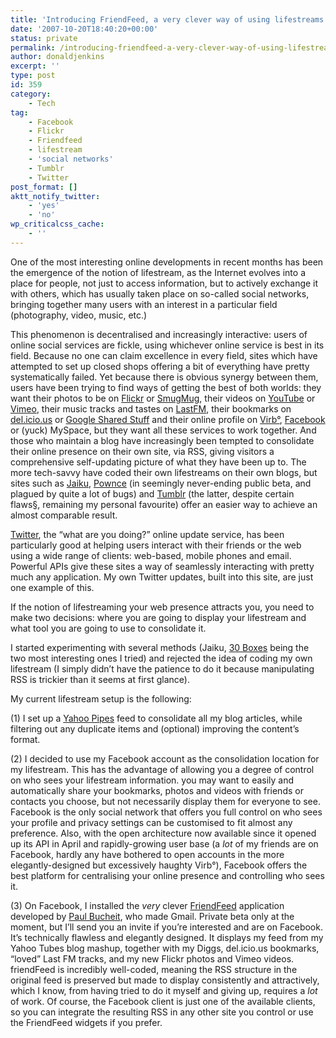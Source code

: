 ```yaml
---
title: 'Introducing FriendFeed, a very clever way of using lifestreams to consolidate your web presence on Facebook or elsewhere'
date: '2007-10-20T18:40:20+00:00'
status: private
permalink: /introducing-friendfeed-a-very-clever-way-of-using-lifestreams-to-consolidate-your-web-presence-on-facebook-or-elsewhere
author: donaldjenkins
excerpt: ''
type: post
id: 359
category:
    - Tech
tag:
    - Facebook
    - Flickr
    - Friendfeed
    - lifestream
    - 'social networks'
    - Tumblr
    - Twitter
post_format: []
aktt_notify_twitter:
    - 'yes'
    - 'no'
wp_criticalcss_cache:
    - ''
---
```

One of the most interesting online developments in recent months has been the emergence of the notion of lifestream, as the Internet evolves into a place for people, not just to access information, but to actively exchange it with others, which has usually taken place on so-called social networks, bringing together many users with an interest in a particular field (photography, video, music, etc.)

This phenomenon is decentralised and increasingly interactive: users of online social services are fickle, using whichever online service is best in its field. Because no one can claim excellence in every field, sites which have attempted to set up closed shops offering a bit of everything have pretty systematically failed. Yet because there is obvious synergy between them, users have been trying to find ways of getting the best of both worlds: they want their photos to be on [Flickr](http://flickr.com%20 "More on Flickr") or [SmugMug](http://www.smugmug.com "More on SmugMug"), their videos on [YouTube](http://youtube.com "More on YouTube") or [Vimeo](http://vimedo.com "More on Vimeo"), their music tracks and tastes on [LastFM](http://last.fm "More on LastFM"), their bookmarks on [del.icio.us](http://del.icio.us "More on del.icio.us") or [Google Shared Stuff](http://www.google.com/s2/sharing/stuff "More on Google Shared Stuff") and their online profile on [Virb°](http://virb.com "More on Virb°"), [Facebook](http://facebook.com "More on Facebook") or (yuck) MySpace, but they want all these services to work together. And those who maintain a blog have increasingly been tempted to consolidate their online presence on their own site, via RSS, giving visitors a comprehensive self-updating picture of what they have been up to. The more tech-savvy have coded their own lifestreams on their own blogs, but sites such as [Jaiku](http://jaiku.com "More on Jaiku"), [Pownce](http://pownce.com "More on Pownce") (in seemingly never-ending public beta, and plagued by quite a lot of bugs) and [Tumblr](http://tumblr.com "More on Tumblr") (the latter, despite certain flaws[§](#bfn-footnotes-140), remaining my personal favourite) offer an easier way to achieve an almost comparable result.

[Twitter](http://twitter.com "More on Twitter"), the “what are you doing?” online update service, has been particularly good at helping users interact with their friends or the web using a wide range of clients: web-based, mobile phones and email. Powerful APIs give these sites a way of seamlessly interacting with pretty much any application. My own Twitter updates, built into this site, are just one example of this.

If the notion of lifestreaming your web presence attracts you, you need to make two decisions: where you are going to display your lifestream and what tool you are going to use to consolidate it.

I started experimenting with several methods (Jaiku, [30 Boxes](http://30boxes.com "More on 30 Boxes") being the two most interesting ones I tried) and rejected the idea of coding my own lifestream (I simply didn’t have the patience to do it because manipulating RSS is trickier than it seems at first glance).

My current lifestream setup is the following:

(1) I set up a [Yahoo Pipes](http://pipes.yahoo.com/ "More on Yahoo Pipes") feed to consolidate all my blog articles, while filtering out any duplicate items and (optional) improving the content’s format.

(2) I decided to use my Facebook account as the consolidation location for my lifestream. This has the advantage of allowing you a degree of control on who sees your lifestream information. you may want to easily and automatically share your bookmarks, photos and videos with friends or contacts you choose, but not necessarily display them for everyone to see. Facebook is the only social network that offers you full control on who sees your profile and privacy settings can be customised to fit almost any preference. Also, with the open architecture now available since it opened up its API in April and rapidly-growing user base (a *lot* of my friends are on Facebook, hardly any have bothered to open accounts in the more elegantly-designed but excessively haughty Virb°), Facebook offers the best platform for centralising your online presence and controlling who sees it.

(3) On Facebook, I installed the *very* clever [FriendFeed](http://friendfeed.com/about/ "More on FriendFeed") application developed by [Paul Bucheit](http://paulbuchheit.blogspot.com/ "Paul Bucheit's blog"), who made Gmail. Private beta only at the moment, but I’ll send you an invite if you’re interested and are on Facebook. It’s technically flawless and elegantly designed. It displays my feed from my Yahoo Tubes blog mashup, together with my Diggs, del.icio.us bookmarks, “loved” Last FM tracks, and my new Flickr photos and Vimeo videos. friendFeed is incredibly well-coded, meaning the RSS structure in the original feed is preserved but made to display consistently and attractively, which I know, from having tried to do it myself and giving up, requires a *lot* of work. Of course, the Facebook client is just one of the available clients, so you can integrate the resulting RSS in any other site you control or use the FriendFeed widgets if you prefer.

<div class="bfn-footnotes" data-container="" data-post-id="140" id="bfn-footnotes-140" style="display: none;">### References


</div>